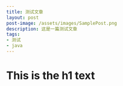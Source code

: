 ```yaml
---
title: 测试文章
layout: post
post-image: /assets/images/SamplePost.png
description: 这是一篇测试文章
tags:
- 测试
- java
---
```


# This is the h1 text